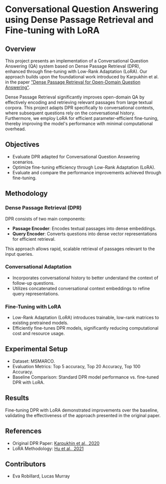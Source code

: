 # Conversational Question Answering using Dense Passage Retrieval and Fine-tuning with LoRA

## Overview

This project presents an implementation of a Conversational Question Answering (QA) system based on Dense Passage Retrieval (DPR), enhanced through fine-tuning with Low-Rank Adaptation (LoRA). Our approach builds upon the foundational work introduced by Karpukhin et al. in the paper ["Dense Passage Retrieval for Open-Domain Question Answering"](https://arxiv.org/pdf/2004.04906).

Dense Passage Retrieval significantly improves open-domain QA by effectively encoding and retrieving relevant passages from large textual corpora. This project adapts DPR specifically to conversational contexts, where subsequent questions rely on the conversational history. Furthermore, we employ LoRA for efficient parameter-efficient fine-tuning, thereby improving the model's performance with minimal computational overhead.

## Objectives

- Evaluate DPR adapted for Conversational Question Answering scenarios.
- Optimize fine-tuning efficiency through Low-Rank Adaptation (LoRA).
- Evaluate and compare the performance improvements achieved through fine-tuning.

## Methodology

### Dense Passage Retrieval (DPR)
DPR consists of two main components:
- **Passage Encoder**: Encodes textual passages into dense embeddings.
- **Query Encoder**: Converts questions into dense vector representations for efficient retrieval.

This approach allows rapid, scalable retrieval of passages relevant to the input queries.

### Conversational Adaptation
- Incorporates conversational history to better understand the context of follow-up questions.
- Utilizes concatenated conversational context embeddings to refine query representations.

### Fine-Tuning with LoRA
- Low-Rank Adaptation (LoRA) introduces trainable, low-rank matrices to existing pretrained models.
- Efficiently fine-tunes DPR models, significantly reducing computational cost and resource usage.

## Experimental Setup

- Dataset: MSMARCO.
- Evaluation Metrics: Top 5 accuracy, Top 20 Accuracy, Top 100 Accuracy.
- Baseline Comparison: Standard DPR model performance vs. fine-tuned DPR with LoRA.

## Results

Fine-tuning DPR with LoRA demonstrated improvements over the baseline, validating the effectiveness of the approach presented in the original paper.



## References
- Original DPR Paper: [Karpukhin et al., 2020](https://arxiv.org/pdf/2004.04906)
- LoRA Methodology: [Hu et al., 2021](https://arxiv.org/abs/2106.09685)

## Contributors
- Eva Robillard, Lucas Murray


